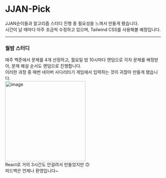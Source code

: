 # JJAN-Pick
JJAN순이들과 알고리즘 스터디 진행 중 필요성을 느껴서 만들게 됐습니다. <br>
시간이 날 때마다 아주 조금씩 수정하고 있으며, Tailwind CSS를 사용해볼 예정입니다. <br>
<hr>

### 월밤 스터디

매주 백준에서 문제를 4개 선정하고, 월요일 밤 10시마다 랜덤으로 각자 문제를 배정받아, 문제 해설 순서도 랜덤으로 진행합니다. <br>
이러한 과정 중 매번 네이버 사다리타기 게임에서 입력하는 것이 귀찮아 만들게 됐습니다.
<br>
<img width="260" alt="image" src="https://github.com/richsubin/JJAN-Pick/assets/81276634/e8402c6d-3a96-4d60-90b3-c1b65b035b45">
<br>
React로 거의 3시간도 안걸려서 만들었지만 🙃<br>
피드백은 언제나 환영입니다~<br>

